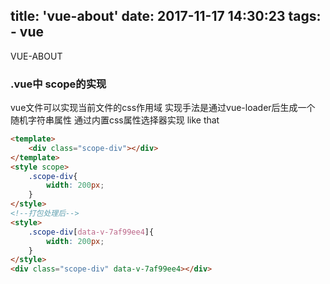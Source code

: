 title: 'vue-about'
date: 2017-11-17 14:30:23
tags:
    - vue
---

VUE-ABOUT

<!--more-->

### .vue中 scope的实现

vue文件可以实现当前文件的css作用域
实现手法是通过vue-loader后生成一个
随机字符串属性 通过内置css属性选择器实现
like that
```html
<template>
    <div class="scope-div"></div>
</template>
<style scope>
    .scope-div{
        width: 200px;
    }
</style>
<!--打包处理后-->
<style>
    .scope-div[data-v-7af99ee4]{
        width: 200px;
    }
</style>
<div class="scope-div" data-v-7af99ee4></div>
```
